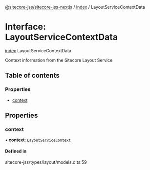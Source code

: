 [@sitecore-jss/sitecore-jss-nextjs](../README.md) / [index](../modules/index.md) / LayoutServiceContextData

# Interface: LayoutServiceContextData

[index](../modules/index.md).LayoutServiceContextData

Context information from the Sitecore Layout Service

## Table of contents

### Properties

- [context](index.LayoutServiceContextData.md#context)

## Properties

### context

• **context**: [`LayoutServiceContext`](index.LayoutServiceContext.md)

#### Defined in

sitecore-jss/types/layout/models.d.ts:59

